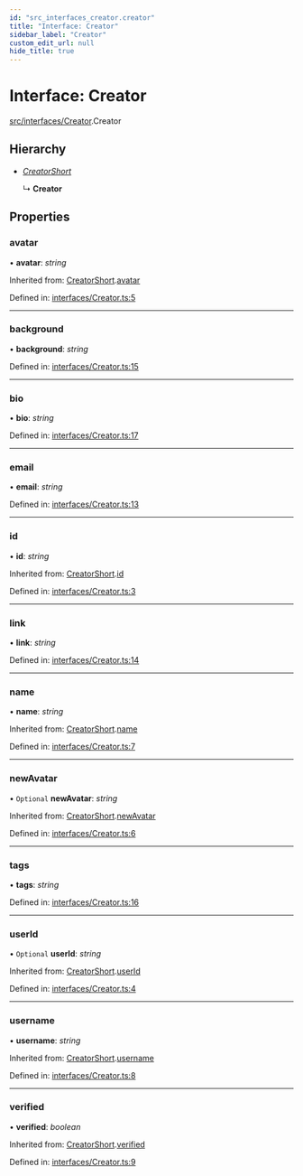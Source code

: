 ```yaml
---
id: "src_interfaces_creator.creator"
title: "Interface: Creator"
sidebar_label: "Creator"
custom_edit_url: null
hide_title: true
---
```


# Interface: Creator

[src/interfaces/Creator](../modules/src_interfaces_creator.md).Creator

## Hierarchy

* [*CreatorShort*](src_interfaces_creator.creatorshort.md)

  ↳ **Creator**

## Properties

### avatar

• **avatar**: *string*

Inherited from: [CreatorShort](src_interfaces_creator.creatorshort.md).[avatar](src_interfaces_creator.creatorshort.md#avatar)

Defined in: [interfaces/Creator.ts:5](https://github.com/xr3ngine/xr3ngine/blob/77d12cea0/packages/common/src/interfaces/Creator.ts#L5)

___

### background

• **background**: *string*

Defined in: [interfaces/Creator.ts:15](https://github.com/xr3ngine/xr3ngine/blob/77d12cea0/packages/common/src/interfaces/Creator.ts#L15)

___

### bio

• **bio**: *string*

Defined in: [interfaces/Creator.ts:17](https://github.com/xr3ngine/xr3ngine/blob/77d12cea0/packages/common/src/interfaces/Creator.ts#L17)

___

### email

• **email**: *string*

Defined in: [interfaces/Creator.ts:13](https://github.com/xr3ngine/xr3ngine/blob/77d12cea0/packages/common/src/interfaces/Creator.ts#L13)

___

### id

• **id**: *string*

Inherited from: [CreatorShort](src_interfaces_creator.creatorshort.md).[id](src_interfaces_creator.creatorshort.md#id)

Defined in: [interfaces/Creator.ts:3](https://github.com/xr3ngine/xr3ngine/blob/77d12cea0/packages/common/src/interfaces/Creator.ts#L3)

___

### link

• **link**: *string*

Defined in: [interfaces/Creator.ts:14](https://github.com/xr3ngine/xr3ngine/blob/77d12cea0/packages/common/src/interfaces/Creator.ts#L14)

___

### name

• **name**: *string*

Inherited from: [CreatorShort](src_interfaces_creator.creatorshort.md).[name](src_interfaces_creator.creatorshort.md#name)

Defined in: [interfaces/Creator.ts:7](https://github.com/xr3ngine/xr3ngine/blob/77d12cea0/packages/common/src/interfaces/Creator.ts#L7)

___

### newAvatar

• `Optional` **newAvatar**: *string*

Inherited from: [CreatorShort](src_interfaces_creator.creatorshort.md).[newAvatar](src_interfaces_creator.creatorshort.md#newavatar)

Defined in: [interfaces/Creator.ts:6](https://github.com/xr3ngine/xr3ngine/blob/77d12cea0/packages/common/src/interfaces/Creator.ts#L6)

___

### tags

• **tags**: *string*

Defined in: [interfaces/Creator.ts:16](https://github.com/xr3ngine/xr3ngine/blob/77d12cea0/packages/common/src/interfaces/Creator.ts#L16)

___

### userId

• `Optional` **userId**: *string*

Inherited from: [CreatorShort](src_interfaces_creator.creatorshort.md).[userId](src_interfaces_creator.creatorshort.md#userid)

Defined in: [interfaces/Creator.ts:4](https://github.com/xr3ngine/xr3ngine/blob/77d12cea0/packages/common/src/interfaces/Creator.ts#L4)

___

### username

• **username**: *string*

Inherited from: [CreatorShort](src_interfaces_creator.creatorshort.md).[username](src_interfaces_creator.creatorshort.md#username)

Defined in: [interfaces/Creator.ts:8](https://github.com/xr3ngine/xr3ngine/blob/77d12cea0/packages/common/src/interfaces/Creator.ts#L8)

___

### verified

• **verified**: *boolean*

Inherited from: [CreatorShort](src_interfaces_creator.creatorshort.md).[verified](src_interfaces_creator.creatorshort.md#verified)

Defined in: [interfaces/Creator.ts:9](https://github.com/xr3ngine/xr3ngine/blob/77d12cea0/packages/common/src/interfaces/Creator.ts#L9)
